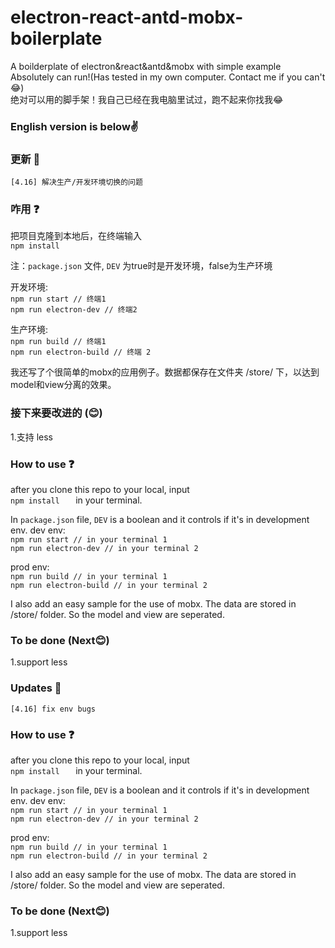 # electron-react-antd-mobx-boilerplate
 A boilderplate of electron&amp;react&amp;antd&amp;mobx with simple example   
 Absolutely can run!(Has tested in my own computer. Contact me if you can't😂)   
 绝对可以用的脚手架！我自己已经在我电脑里试过，跑不起来你找我😂   

### English version is below✌
### 更新 🎉
    [4.16] 解决生产/开发环境切换的问题
### 咋用 ❓
把项目克隆到本地后，在终端输入    
` npm install    `

注：` package.json ` 文件, ` DEV ` 为true时是开发环境，false为生产环境

开发环境:   
` npm run start // 终端1    `    
` npm run electron-dev // 终端2    `

生产环境:   
` npm run build // 终端1     `    
` npm run electron-build // 终端 2    `

我还写了个很简单的mobx的应用例子。数据都保存在文件夹 /store/ 下，以达到model和view分离的效果。

### 接下来要改进的 (😊)
1.支持 less
### How to use ❓
after you clone this repo to your local, input    
` npm install    `
in your terminal.

In ` package.json ` file, ` DEV ` is a boolean and it controls if it's in development env.
dev env:   
` npm run start // in your terminal 1    `    
` npm run electron-dev // in your terminal 2    `

prod env:   
` npm run build // in your terminal 1     `    
` npm run electron-build // in your terminal 2    `

I also add an easy sample for the use of mobx.
The data are stored in /store/ folder.
So the model and view are seperated.


### To be done (Next😊)
1.support less

### Updates 🎉
    [4.16] fix env bugs
### How to use ❓
after you clone this repo to your local, input    
` npm install    `
in your terminal.

In ` package.json ` file, ` DEV ` is a boolean and it controls if it's in development env.
dev env:   
` npm run start // in your terminal 1    `    
` npm run electron-dev // in your terminal 2    `

prod env:   
` npm run build // in your terminal 1     `    
` npm run electron-build // in your terminal 2    `

I also add an easy sample for the use of mobx.
The data are stored in /store/ folder.
So the model and view are seperated.


### To be done (Next😊)
1.support less